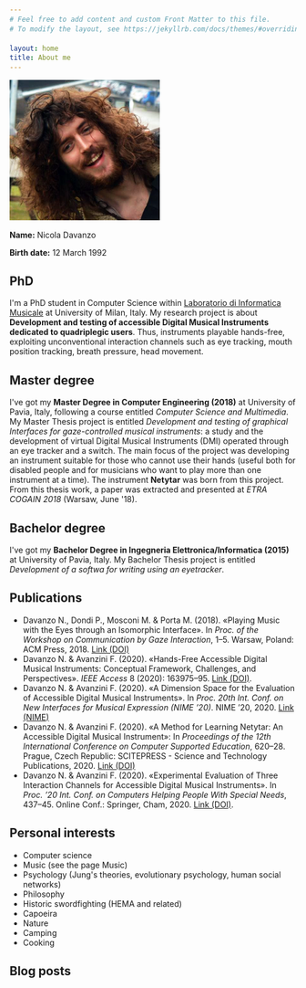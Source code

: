 ```yaml
---
# Feel free to add content and custom Front Matter to this file.
# To modify the layout, see https://jekyllrb.com/docs/themes/#overriding-theme-defaults

layout: home
title: About me
---
```


<img title="" src="images/Neeq.png" alt="Neeq" width="264" data-align="center">

**Name:** Nicola Davanzo

**Birth date:** 12 March 1992

## PhD

I'm a PhD student in Computer Science within [Laboratorio di Informatica Musicale](https://www.lim.di.unimi.it/) at University of Milan, Italy. My research project is about **Development and testing of accessible Digital Musical Instruments dedicated to quadriplegic users**. Thus, instruments playable hands-free, exploiting unconventional interaction channels such as eye tracking, mouth position tracking, breath pressure, head movement.

## Master degree

I've got my **Master Degree in Computer Engineering (2018)** at University of Pavia, Italy, following a course entitled *Computer Science and Multimedia*. My Master Thesis project is entitled *Development and testing of graphical Interfaces for gaze-controlled musical instruments*: a study and the development of virtual Digital Musical Instruments (DMI) operated through an eye tracker and a switch. The main focus of the project was developing an instrument suitable for those who cannot use their hands (useful both for disabled people and for musicians who want to play more than one instrument at a time). The instrument **Netytar** was born from this project. From this thesis work, a paper was extracted and presented at *ETRA COGAIN 2018* (Warsaw, June '18).

## Bachelor degree

I've got my **Bachelor Degree in Ingegneria Elettronica/Informatica (2015)** at University of Pavia, Italy. My Bachelor Thesis project is entitled *Development of a softwa for writing using an eyetracker*.

## Publications

- Davanzo N., Dondi P., Mosconi M. & Porta M. (2018). «Playing Music with the Eyes through an Isomorphic Interface». In *Proc. of the Workshop on Communication by Gaze Interaction*, 1–5. Warsaw, Poland: ACM Press, 2018. [Link (DOI)](https://doi.org/10.1145/3206343.3206350)
- Davanzo N. & Avanzini F. (2020). «Hands-Free Accessible Digital Musical Instruments: Conceptual Framework, Challenges, and Perspectives». *IEEE Access* 8 (2020): 163975–95. [Link (DOI)](https://doi.org/10.1109/ACCESS.2020.3019978).
- Davanzo N. & Avanzini F. (2020). «A Dimension Space for the Evaluation of Accessible Digital Musical Instruments». In *Proc. 20th Int. Conf. on New Interfaces for Musical Expression (NIME ’20)*. NIME ’20, 2020. [Link (NIME)](https://www.nime.org/proceedings/2020/nime2020_paper41.pdf)
- Davanzo N. & Avanzini F. (2020). «A Method for Learning Netytar: An Accessible Digital Musical Instrument»: In *Proceedings of the 12th International Conference on Computer Supported Education*, 620–28. Prague, Czech Republic: SCITEPRESS - Science and Technology Publications, 2020. [Link (DOI)](http://dx.doi.org/10.5220%2F0009816106200628)
- Davanzo N. & Avanzini F. (2020). «Experimental Evaluation of Three Interaction Channels for Accessible Digital Musical Instruments». In *Proc. ’20 Int. Conf. on Computers Helping People With Special Needs*, 437–45. Online Conf.: Springer, Cham, 2020. [Link (DOI)](https://doi.org/10.1007/978-3-030-58805-2_52).

## Personal interests

- Computer science
- Music (see the page Music)
- Psychology (Jung's theories, evolutionary psychology, human social networks)
- Philosophy
- Historic swordfighting (HEMA and related)
- Capoeira
- Nature
- Camping
- Cooking

## Blog posts
